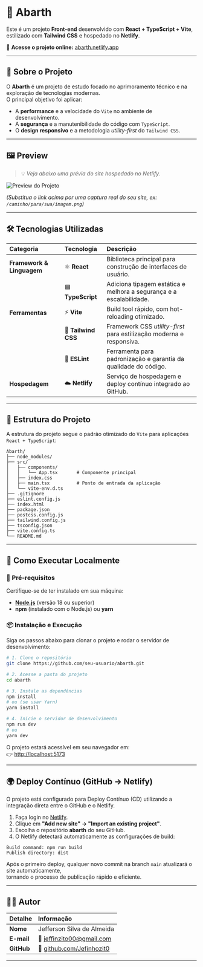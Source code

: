 # 🚗 Abarth

Este é um projeto **Front-end** desenvolvido com **React + TypeScript + Vite**, estilizado com **Tailwind CSS** e hospedado no **Netlify**.

🔗 **Acesse o projeto online:** [abarth.netlify.app](https://abarth.netlify.app/)

---

## 🧠 Sobre o Projeto

O **Abarth** é um projeto de estudo focado no aprimoramento técnico e na exploração de tecnologias modernas.  
O principal objetivo foi aplicar:

- A **performance** e a velocidade do `Vite` no ambiente de desenvolvimento.  
- A **segurança** e a manutenibilidade do código com `TypeScript`.  
- O **design responsivo** e a metodologia *utility-first* do `Tailwind CSS`.

---

## 🖼️ Preview

> 💡 *Veja abaixo uma prévia do site hospedado no Netlify.*

![Preview do Projeto](https://www.netlify.com/img/deploy/button.svg)

*(Substitua o link acima por uma captura real do seu site, ex: `/caminho/para/sua/imagem.png`)*

---

## 🛠️ Tecnologias Utilizadas

| Categoria | Tecnologia | Descrição |
| :--- | :--- | :--- |
| **Framework & Linguagem** | ⚛️ **React** | Biblioteca principal para construção de interfaces de usuário. |
|  | 🟦 **TypeScript** | Adiciona tipagem estática e melhora a segurança e a escalabilidade. |
| **Ferramentas** | ⚡ **Vite** | Build tool rápido, com hot-reloading otimizado. |
|  | 🎨 **Tailwind CSS** | Framework CSS *utility-first* para estilização moderna e responsiva. |
|  | 🧹 **ESLint** | Ferramenta para padronização e garantia da qualidade do código. |
| **Hospedagem** | ☁️ **Netlify** | Serviço de hospedagem e deploy contínuo integrado ao GitHub. |

---

## 📁 Estrutura do Projeto

A estrutura do projeto segue o padrão otimizado do `Vite` para aplicações `React + TypeScript`:

```
Abarth/
├── node_modules/
├── src/
│   ├── components/
│   │   └── App.tsx       # Componente principal
│   ├── index.css
│   ├── main.tsx          # Ponto de entrada da aplicação
│   └── vite-env.d.ts
├── .gitignore
├── eslint.config.js
├── index.html
├── package.json
├── postcss.config.js
├── tailwind.config.js
├── tsconfig.json
├── vite.config.ts
└── README.md
```

---

## 🚀 Como Executar Localmente

### 🔧 Pré-requisitos

Certifique-se de ter instalado em sua máquina:

- [**Node.js**](https://nodejs.org/) (versão 18 ou superior)
- **npm** (instalado com o Node.js) ou **yarn**

### 📦 Instalação e Execução

Siga os passos abaixo para clonar o projeto e rodar o servidor de desenvolvimento:

```bash
# 1. Clone o repositório
git clone https://github.com/seu-usuario/abarth.git

# 2. Acesse a pasta do projeto
cd abarth

# 3. Instale as dependências
npm install
# ou (se usar Yarn)
yarn install

# 4. Inicie o servidor de desenvolvimento
npm run dev
# ou
yarn dev
```

O projeto estará acessível em seu navegador em:  
👉 [http://localhost:5173](http://localhost:5173)

---

## 🌍 Deploy Contínuo (GitHub → Netlify)

O projeto está configurado para Deploy Contínuo (CD) utilizando a integração direta entre o GitHub e o Netlify.

1. Faça login no [Netlify](https://www.netlify.com/).  
2. Clique em **"Add new site" → "Import an existing project"**.  
3. Escolha o repositório **abarth** do seu GitHub.  
4. O Netlify detectará automaticamente as configurações de build:

```
Build command: npm run build
Publish directory: dist
```

Após o primeiro deploy, qualquer novo commit na branch `main` atualizará o site automaticamente,  
tornando o processo de publicação rápido e eficiente.

---

## 👨‍💻 Autor

| Detalhe | Informação |
| :--- | :--- |
| **Nome** | Jefferson Silva de Almeida |
| **E-mail** | 📧 [jeffinzito00@gmail.com](mailto:jeffinzito00@gmail.com) |
| **GitHub** | 💼 [github.com/Jefinhozit0](https://github.com/Jefinhozit0) |

---
